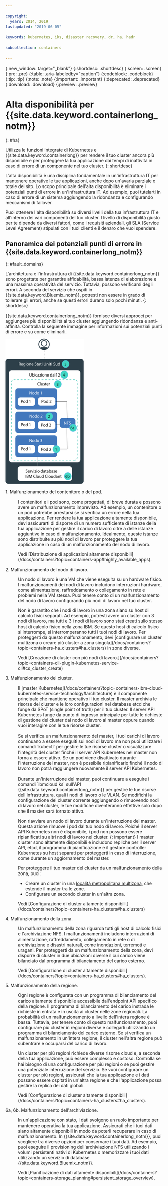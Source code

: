 ```yaml
---

copyright:
  years: 2014, 2019
lastupdated: "2019-06-05"

keywords: kubernetes, iks, disaster recovery, dr, ha, hadr

subcollection: containers

---
```


{:new_window: target="_blank"}
{:shortdesc: .shortdesc}
{:screen: .screen}
{:pre: .pre}
{:table: .aria-labeledby="caption"}
{:codeblock: .codeblock}
{:tip: .tip}
{:note: .note}
{:important: .important}
{:deprecated: .deprecated}
{:download: .download}
{:preview: .preview}



# Alta disponibilità per {{site.data.keyword.containerlong_notm}}
{: #ha}

Utilizza le funzioni integrate di Kubernetes e {{site.data.keyword.containerlong}} per rendere il tuo cluster ancora più disponibile e per proteggere la tua applicazione dai tempi di inattività in caso di errore di un componente nel tuo cluster.
{: shortdesc}

L'alta disponibilità è una disciplina fondamentale in un'infrastruttura IT per mantenere operative le tue applicazioni, anche dopo un'avaria parziale o totale del sito. Lo scopo principale dell'alta disponibilità è eliminare i potenziali punti di errore in un'infrastruttura IT. Ad esempio, puoi tutelarti in caso di errore di un sistema aggiungendo la ridondanza e configurando meccanismi di failover.

Puoi ottenere l'alta disponibilità su diversi livelli della tua infrastruttura IT e all'interno dei vari componenti del tuo cluster. l livello di disponibilità giusto per te dipende da diversi fattori, come i requisiti aziendali, gli SLA (Service Level Agreement) stipulati con i tuoi clienti e il denaro che vuoi spendere.

## Panoramica dei potenziali punti di errore in {{site.data.keyword.containerlong_notm}}
{: #fault_domains}

L'architettura e l'infrastruttura di {{site.data.keyword.containerlong_notm}} sono progettate per garantire affidabilità, bassa latenza di elaborazione e una massima operatività del servizio. Tuttavia, possono verificarsi degli errori. A seconda del servizio che ospiti in {{site.data.keyword.Bluemix_notm}}, potresti non essere in grado di tollerare gli errori, anche se questi errori durano solo pochi minuti.
{: shortdesc}

{{site.data.keyword.containerlong_notm}} fornisce diversi approcci per aggiungere più disponibilità al tuo cluster aggiungendo ridondanza e anti-affinità. Controlla la seguente immagine per informazioni sui potenziali punti di errore e su come eliminarli.

<img src="images/cs_failure_ov.png" alt="Panoramica dei domini in errore in un cluster ad alta disponibilità all'interno di una regione {{site.data.keyword.containerlong_notm}}" width="250" style="width:250px; border-style: none"/>

<dl>
<dt> 1. Malfunzionamento del contenitore o del pod.</dt>
  <dd><p>I contenitori e i pod sono, come progettati, di breve durata e possono avere un malfunzionamento imprevisto. Ad esempio, un contenitore o un pod potrebbe arrestarsi se si verifica un errore nella tua applicazione. Per rendere la tua applicazione altamente disponibile, devi assicurarti di disporre di un numero sufficiente di istanze della tua applicazione per gestire il carico di lavoro oltre a delle istanze aggiuntive in caso di malfunzionamento. Idealmente, queste istanze sono distribuite su più nodi di lavoro per proteggere la tua applicazione in caso di un malfunzionamento del nodo di lavoro.</p>
  <p>Vedi [Distribuzione di applicazioni altamente disponibili](/docs/containers?topic=containers-app#highly_available_apps).</p></dd>
<dt> 2. Malfunzionamento del nodo di lavoro.</dt>
  <dd><p>Un nodo di lavoro è una VM che viene eseguita su un hardware fisico. I malfunzionamenti dei nodi di lavoro includono interruzioni hardware, come alimentazione, raffreddamento o collegamento in rete e problemi nella VM stessa. Puoi tenere conto di un malfunzionamento del nodo di lavoro configurando più nodi di lavoro nel tuo cluster.</p><p class="note">Non è garantito che i nodi di lavoro in una zona siano su host di calcolo fisici separati. Ad esempio, potresti avere un cluster con 3 nodi di lavoro, ma tutti e 3 i nodi di lavoro sono stati creati sullo stesso host di calcolo fisico nella zona IBM. Se questo host di calcolo fisico si interrompe, si interromperanno tutti i tuoi nodi di lavoro. Per proteggerti da questo malfunzionamento, devi [configurare un cluster multizona o creare più cluster a zona singola](/docs/containers?topic=containers-ha_clusters#ha_clusters) in zone diverse.</p>
  <p>Vedi [Creazione di cluster con più nodi di lavoro.](/docs/containers?topic=containers-cli-plugin-kubernetes-service-cli#cs_cluster_create)</p></dd>
<dt> 3. Malfunzionamento del cluster.</dt>
  <dd><p>Il [master Kubernetes](/docs/containers?topic=containers-ibm-cloud-kubernetes-service-technology#architecture) è il componente principale che mantiene operativo il tuo cluster. Il master archivia le risorse del cluster e le loro configurazioni nel database etcd che funge da SPoT (single point of truth) per il tuo cluster. Il server API Kubernetes funge da punto di ingresso principale per tutte le richieste di gestione del cluster dai nodo di lavoro al master oppure quando vuoi interagire con le tue risorse cluster.<br><br>Se si verifica un malfunzionamento del master, i tuoi carichi di lavoro continuano a essere eseguiti sui nodi di lavoro ma non puoi utilizzare i comandi `kubectl` per gestire le tue risorse cluster o visualizzare l'integrità del cluster finché il server API Kubernetes nel master non torna a essere attivo. Se un pod viene disattivato durante l'interruzione del master, non è possibile ripianificarlo finché il nodo di lavoro non potrà raggiungere nuovamente il server API Kubernetes.<br><br>Durante un'interruzione del master, puoi continuare a eseguire i comandi `ibmcloud ks` sull'API {{site.data.keyword.containerlong_notm}} per gestire le tue risorse dell'infrastruttura, quali i nodi di lavoro o le VLAN. Se modifichi la configurazione del cluster corrente aggiungendo o rimuovendo nodi di lavoro nel cluster, le tue modifiche diventeranno effettive solo dopo che il master sarà tornato attivo.

Non riavviare un nodo di lavoro durante un'interruzione del master. Questa azione rimuove i pod dal tuo nodo di lavoro. Poiché il server API Kubernetes non è disponibile, i pod non possono essere ripianificati su altri nodi di lavoro nel cluster.
{: important}
 I master cluster sono altamente disponibili e includono repliche per il server API, etcd, il programma di pianificazione e il gestore controller Kubernetes su host separati per proteggerti in caso di interruzione, come durante un aggiornamento del master.</p><p>Per proteggere il tuo master del cluster da un malfunzionamento della zona, puoi: <ul><li>Creare un cluster in una [località metropolitana multizona](/docs/containers?topic=containers-regions-and-zones#zones), che estende il master tra le zone.</li><li>Configurare un secondo cluster in un'altra zona.</li></ul></p>
  <p>Vedi [Configurazione di cluster altamente disponibili.](/docs/containers?topic=containers-ha_clusters#ha_clusters)</p></dd>
<dt> 4. Malfunzionamento della zona.</dt>
  <dd><p>Un malfunzionamento della zona riguarda tutti gli host di calcolo fisici e l'archiviazione NFS. I malfunzionamenti includono interruzioni di alimentazione, raffreddamento, collegamento in rete o di archiviazione e disastri naturali, come inondazioni, terremoti e uragani. Per proteggerti da un malfunzionamento della zona, devi disporre di cluster in due ubicazioni diverse il cui carico viene bilanciato dal programma di bilanciamento del carico esterno.</p>
  <p>Vedi [Configurazione di cluster altamente disponibili](/docs/containers?topic=containers-ha_clusters#ha_clusters).</p></dd>    
<dt> 5. Malfunzionamento della regione.</dt>
  <dd><p>Ogni regione è configurata con un programma di bilanciamento del carico altamente disponibile accessibile dall'endpoint API specifico della regione. Il programma di bilanciamento del carico instrada le richieste in entrata e in uscita ai cluster nelle zone regionali. La probabilità di un malfunzionamento a livello dell'intera regione è bassa. Tuttavia, per tenere conto di questo malfunzionamento, puoi configurare più cluster in regioni diverse e collegarli utilizzando un programma di bilanciamento del carico esterno. Se si verifica un malfunzionamento in un'intera regione, il cluster nell'altra regione può subentrare e occuparsi del carico di lavoro.</p><p class="note">Un cluster per più regioni richiede diverse risorse cloud e, a seconda della tua applicazione, può essere complesso e costoso. Controlla se hai bisogno di una configurazione per più regioni o se puoi gestire una potenziale interruzione del servizio. Se vuoi configurare un cluster per più regioni, assicurati che la tua applicazione e i dati possano essere ospitati in un'altra regione e che l'applicazione possa gestire la replica dei dati globali.</p>
  <p>Vedi [Configurazione di cluster altamente disponibili](/docs/containers?topic=containers-ha_clusters#ha_clusters).</p></dd>   
<dt> 6a, 6b. Malfunzionamento dell'archiviazione.</dt>
  <dd><p>In un'applicazione con stato, i dati svolgono un ruolo importante per mantenere operativa la tua applicazione. Assicurati che i tuoi dati siano altamente disponibili in modo da poterli recuperare in caso di malfunzionamento. In {{site.data.keyword.containerlong_notm}}, puoi scegliere tra diverse opzioni per conservare i tuoi dati. Ad esempio, puoi eseguire il provisioning dell'archiviazione NFS utilizzando i volumi persistenti nativi di Kubernetes o memorizzare i tuoi dati utilizzando un servizio di database {{site.data.keyword.Bluemix_notm}}.</p>
  <p>Vedi [Pianificazione di dati altamente disponibili](/docs/containers?topic=containers-storage_planning#persistent_storage_overview).</p></dd>
</dl>
